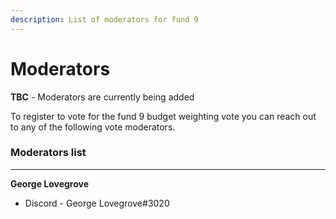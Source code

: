 ```yaml
---
description: List of moderators for fund 9
---
```


# Moderators

**TBC** - Moderators are currently being added



To register to vote for the fund 9 budget weighting vote you can reach out to any of the following vote moderators.

### Moderators list

****

**George Lovegrove**

* Discord - George Lovegrove#3020
